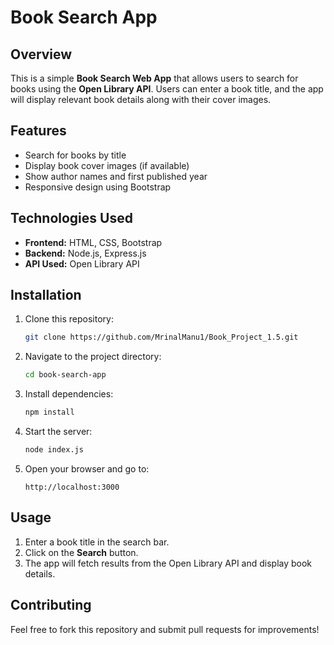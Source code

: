 # Book Search App

## Overview
This is a simple **Book Search Web App** that allows users to search for books using the **Open Library API**. Users can enter a book title, and the app will display relevant book details along with their cover images.

## Features
- Search for books by title
- Display book cover images (if available)
- Show author names and first published year
- Responsive design using Bootstrap

## Technologies Used
- **Frontend:** HTML, CSS, Bootstrap
- **Backend:** Node.js, Express.js
- **API Used:** Open Library API

## Installation
1. Clone this repository:
   ```sh
   git clone https://github.com/MrinalManu1/Book_Project_1.5.git
   ```
2. Navigate to the project directory:
   ```sh
   cd book-search-app
   ```
3. Install dependencies:
   ```sh
   npm install
   ```
4. Start the server:
   ```sh
   node index.js
   ```
5. Open your browser and go to:
   ```
   http://localhost:3000
   ```

## Usage
1. Enter a book title in the search bar.
2. Click on the **Search** button.
3. The app will fetch results from the Open Library API and display book details.



## Contributing
Feel free to fork this repository and submit pull requests for improvements!
